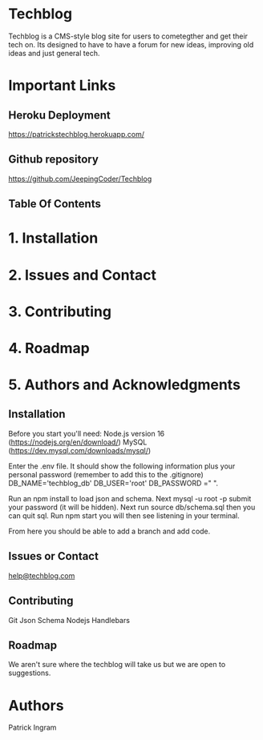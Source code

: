 # Techblog
Techblog is a CMS-style blog site for users to cometegther and get their tech on. Its designed to have to have a forum for new ideas, improving old ideas and just general tech. 

# Important Links

## Heroku Deployment
https://patrickstechblog.herokuapp.com/

## Github repository
https://github.com/JeepingCoder/Techblog


## Table Of Contents

# 1. Installation
# 2. Issues and Contact
# 3. Contributing
# 4. Roadmap
# 5. Authors and Acknowledgments


## Installation
Before you start you'll need: Node.js version 16 (https://nodejs.org/en/download/) MySQL (https://dev.mysql.com/downloads/mysql/)

Enter the .env file. It should show the following information plus your personal password (remember to add this to the .gitignore) DB_NAME='techblog_db' DB_USER='root' DB_PASSWORD =" ". 

 Run an npm install to load json and schema. Next mysql -u root -p submit your password (it will be hidden). Next run source db/schema.sql then you can quit sql. Run npm start you will then see listening in your terminal. 

  From here you should be able to add a branch and add code. 

  ## Issues or Contact

  help@techblog.com

## Contributing
Git
Json Schema
Nodejs
Handlebars

## Roadmap
We aren't sure where the techblog will take us but we are open to suggestions.

# Authors
Patrick Ingram


